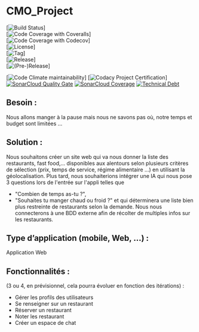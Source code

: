 # CMO_Project

[![Build Status](https://img.shields.io/badge/reda_faut_que_tu_fasse_travis_sorry-red)]
<br/>
[![Code Coverage with Coveralls](https://img.shields.io/badge/reda_faut_que_tu_fasse_travis_sorry-red)]
<br/>
[![Code Coverage with Codecov](https://img.shields.io/badge/reda_faut_que_tu_fasse_travis_sorry-red)]
<br/>
[![License](https://img.shields.io/badge/reda_faut_que_tu_fasse_travis_sorry-red)]
<br/>
[![Tag](https://img.shields.io/badge/reda_faut_que_tu_fasse_travis_sorry-red)]
<br/>
[![Release](https://img.shields.io/badge/reda_faut_que_tu_fasse_travis_sorry-red)]
<br/>
[![(Pre-)Release](https://img.shields.io/badge/reda_faut_que_tu_fasse_travis_sorry-red)]
<br/>

[![Code Climate maintainability](https://img.shields.io/badge/reda_faut_que_tu_fasse_travis_sorry-red)]
[![Codacy Project Certification](https://img.shields.io/badge/reda_faut_que_tu_fasse_travis_sorry-red)]
[![SonarCloud Quality Gate](https://sonarcloud.io/api/project_badges/measure?project=fr.parisnanterre.pascalpoizat%3Atemplate-java-project&metric=alert_status)](https://sonarcloud.io/summary/new_code?id=fr.parisnanterre.pascalpoizat%3Atemplate-java-project)
[![SonarCloud Coverage](https://sonarcloud.io/api/project_badges/measure?project=fr.parisnanterre.pascalpoizat%3Atemplate-java-project&metric=coverage)](https://sonarcloud.io/summary/new_code?id=fr.parisnanterre.pascalpoizat%3Atemplate-java-project)
[![Technical Debt](https://sonarcloud.io/api/project_badges/measure?project=fr.parisnanterre.pascalpoizat%3Atemplate-java-project&metric=sqale_index)](https://sonarcloud.io/summary/new_code?id=fr.parisnanterre.pascalpoizat%3Atemplate-java-project)


## Besoin :

Nous allons manger à la pause mais nous ne savons pas où, notre temps et budget sont limitées …

## Solution :

Nous souhaitons créer un site web qui va nous donner la liste des restaurants, fast food,… disponibles aux alentours selon plusieurs critères de sélection (prix, temps de service, régime alimentaire ...) en utilisant la géolocalisation. Plus tard, nous souhaiterions intégrer une IA qui nous pose 3 questions lors de l'entrée sur l'appli telles que 

 - "Combien de temps as-tu ?", 
 - "Souhaites tu manger chaud ou froid ?" 
     et qui déterminera une liste bien plus restreinte de restaurants selon la demande. Nous nous connecterons à une BDD externe afin de récolter de multiples infos sur les restaurants. 
## Type d’application (mobile, Web, …) :
Application Web

## Fonctionnalités :
(3 ou 4, en prévisionnel, cela pourra évoluer en fonction des itérations) :
-	Gérer les profils des utilisateurs 
-	Se renseigner sur un restaurant
-	Réserver un restaurant
-	Noter les restaurant
-	Créer un espace de chat
